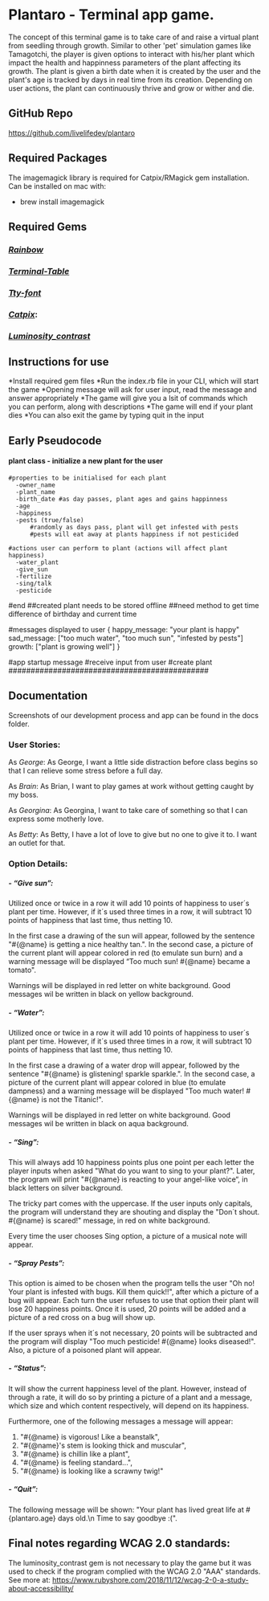 # **Plantaro - Terminal app game.**

The concept of this terminal game is to take care of and raise a virtual plant from seedling through growth. Similar to other 'pet' simulation games like Tamagotchi, the player is given options to interact with his/her plant which impact the health and happinness parameters of the plant affecting its growth. The plant is given a birth date when it is created by the user and the plant's age is tracked by days in real time from its creation. Depending on user actions, the plant can continuously thrive and grow or wither and die.


## GitHub Repo
  https://github.com/livelifedev/plantaro


##  Required Packages
  The imagemagick library is required for Catpix/RMagick gem installation.
  Can be installed on mac with:
  - brew install imagemagick


##  Required Gems
### *[Rainbow](https://github.com/sickill/rainbow)*

### *[Terminal-Table](https://github.com/tj/terminal-table)*

### *[Tty-font](https://github.com/piotrmurach/tty-font)*

### *[Catpix](https://github.com/pazdera/catpix)*:

### *[Luminosity_contrast](https://github.com/devpuppy/luminosity_contrast)*

## Instructions for use
  *Install required gem files
  *Run the index.rb file in your CLI, which will start the game
  *Opening message will ask for user input, read the message and answer appropriately
  *The game will give you a lsit of commands which you can perform, along with descriptions
  *The game will end if your plant dies
  *You can also exit the game by typing quit in the input


##  Early Pseudocode #############
#### plant class - initialize a new plant for the user
    #properties to be initialised for each plant
      -owner_name
      -plant_name
      -birth_date #as day passes, plant ages and gains happinness
      -age
      -happiness
      -pests (true/false) 
          #randomly as days pass, plant will get infested with pests
          #pests will eat away at plants happiness if not pesticided

    #actions user can perform to plant (actions will affect plant happiness)
      -water_plant
      -give_sun
      -fertilize
      -sing/talk
      -pesticide
  #end
    ##created plant needs to be stored offline
    ##need method to get time difference of birthday and current time

  #messages displayed to user {
    happy_message: "your plant is happy"
    sad_message: ["too much water", "too much sun", "infested by pests"]
    growth: ["plant is growing well"]
  }
  
  #app startup message
  #receive input from user
  #create plant
#############################################


## Documentation
Screenshots of our development process and app can be found in the docs folder.

### User Stories:
  As *George*:
  As George, I want a little side distraction before class begins so that I can relieve some stress before a full day.

  As *Brain*:
  As Brian, I want to play games at work without getting caught by my boss.

  As *Georgina*:
  As Georgina, I want to take care of something so that I can express some motherly love.

As *Betty*:
  As Betty, I have a lot of love to give but no one to give it to. I want an outlet for that.


### Option Details:

##### -	*“Give sun”*: 
  Utilized once or twice in a row it will add 10 points of happiness to user´s plant per time. However, if it´s used three times in a row, it will subtract 10 points of happiness that last time, thus netting 10.

  In the first case a drawing of the sun will appear, followed by the sentence "#{@name} is getting a nice healthy tan.". In the second case, a picture of the current plant will appear colored in red (to emulate sun burn) and a warning message will be displayed “Too much sun! #{@name} became a tomato".

  Warnings will be displayed in red letter on white background. Good messages wil be written in black on yellow background.

##### -	*“Water”*:
  Utilized once or twice in a row it will add 10 points of happiness to user´s plant per time. However, if it´s used three times in a row, it will subtract 10 points of happiness that last time, thus netting 10.

  In the first case a drawing of a water drop will appear, followed by the sentence "#{@name} is glistening! sparkle sparkle.". In the second case, a picture of the current plant will appear colored in blue (to emulate dampness) and a warning message will be displayed "Too much water! #{@name} is not the Titanic!".

  Warnings will be displayed in red letter on white background. Good messages wil be written in black on aqua background.

##### -	*“Sing”*:
  This will always add 10 happiness points plus one point per each letter the player inputs when asked "What do you want to sing to your plant?". Later, the program will print "#{@name} is reacting to your angel-like voice“, in black letters on silver background.

  The tricky part comes with the uppercase. If the user inputs only capitals, the program will understand they are shouting and display the "Don´t shout. #{@name} is scared!" message, in red on white background.

  Every time the user chooses Sing option, a picture of a musical note will appear.
  
  ##### - *“Spray Pests”*:
  This option is aimed to be chosen when the program tells the user "Oh no! Your plant is infested with bugs. Kill them quick!!", after which a picture of a bug will appear. Each turn the user refuses to use that option their plant will lose 20 happiness points. Once it is used, 20 points will be added and a picture of a red cross on a bug will show up.

  If the user sprays when it´s not necessary, 20 points will be subtracted and the program will display "Too much pesticide! #{@name} looks diseased!". Also, a picture of a poisoned plant will appear.

##### -	*“Status”*:
  It will show the current happiness level of the plant. However, instead of through a rate, it will do so by printing a picture of a plant and a message, which size and which content respectively, will depend on its happiness.

  Furthermore, one of the following messages a message will appear:
  1.	"#{@name} is vigorous! Like a beanstalk", 
  2.	"#{@name}'s stem is looking thick and muscular", 
  3.	"#{@name} is chillin like a plant",
  4.	"#{@name} is feeling standard...",  
  5.	"#{@name} is looking like a scrawny twig!"

##### -	*“Quit”*:

  The following message will be shown: "Your plant has lived great life at #{plantaro.age} days old.\n    Time to say goodbye :(".

## **Final notes regarding WCAG 2.0 standards:**
The luminosity_contrast gem is not necessary to play the game but it was used to check if the program complied with the WCAG 2.0 "AAA" standards.
See more at: <https://www.rubyshore.com/2018/11/12/wcag-2-0-a-study-about-accessibility/> 
